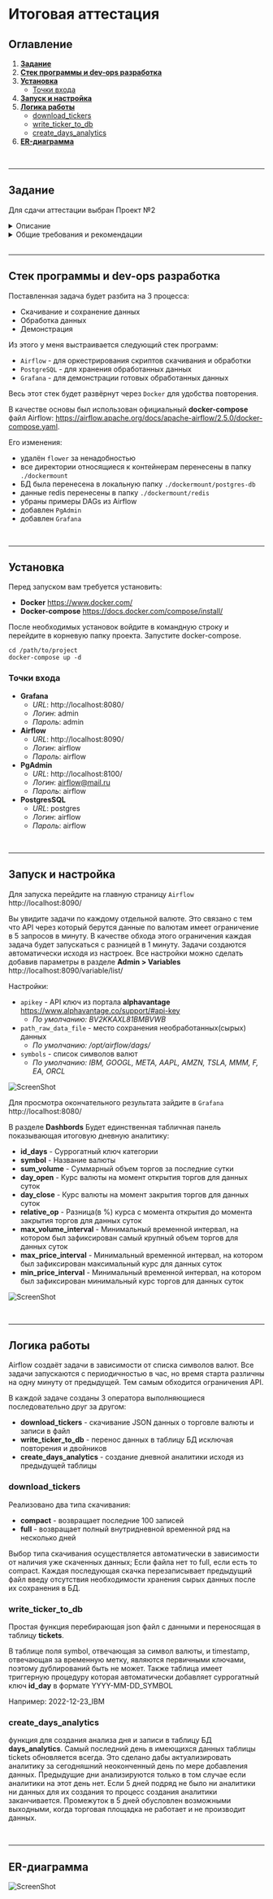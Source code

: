 # Итоговая аттестация
## Оглавление
1. **[Задание](#задание)**
2. **[Стек программы и dev-ops разработка](#Стек-программы-и-dev-ops-разработка)**
3. **[Установка](#установка)**
    * [Точки входа](#точки-входа)
4. **[Запуск и настройка](#запуск-и-настройка)**
5. **[Логика работы](#логика-работы)**
    * [download_tickers](#download_tickers)
    * [write_ticker_to_db](#write_ticker_to_db)
    * [create_days_analytics](#create_days_analytics)
5. **[ER-диаграмма](#er-диаграмма)**

<br>

--------------------------------------------------------

## Задание

Для сдачи аттестации выбран Проект №2

<details>
<summary>Описание</summary>

### Анализ рынка валют

**Общая задача:** 
    Создать ETL-процесс формирования витрин данных для анализа изменений курса валют.

**Подробное описание задачи:**
1.  Разработать скрипты загрузки данных в 2-х режимах:
    *   Инициализирующий – загрузка полного слепка данных источника
    *   Инкрементальный – загрузка дельты данных за прошедшие сутки

2.  Организовать правильную структуру хранения данных
    *   Сырой слой данных
    *   Промежуточный слой
    *   Слой витрин

3.  В качестве результата работы программного продукта необходимо написать скрипт, который формирует витрину данных следующего содержания
    *   Суррогатный ключ категории
    *   Название валюты
    *   Суммарный объем торгов за последние сутки
    *   Курс валюты на момент открытия торгов для данных суток
    *   Курс валюты на момент закрытия торгов для данных суток
    *   Разница(в %) курса с момента открытия до момента закрытия торгов для данных суток
    *   Минимальный временной интервал, на котором был зафиксирован самый крупный объем торгов для данных суток
    *   Минимальный временной интервал, на котором был зафиксирован максимальный курс для данных суток
    *   Минимальный временной интервал, на котором был зафиксирован минимальный курс торгов для данных суток

**Дополнение:**
    В качестве основы витрины необходимо выбрать 5-10 различных валют или акций компаний.

**Источники:**
    https://www.alphavantage.co/

</details>

<details>
<summary>Общие требования и рекомендации</summary>

В качестве результата вашей работы по проекту, вам необходимо предоставить репозиторий с **`целым(!)`** проектом.

У проекта должна быть `понятная структура`, код и данные не должны лежать в одном месте. Почитать про то, как организовать структуру проекта на примере Python можно тут: https://habr.com/ru/company/wunderfund/blog/678634/

К проекту обязательно должен быть приложен `README-файл` с подробным описанием проекта, его содержанием, использованным стеком, последовательностью шагов реализации проекта и блок-схемой проекта (опционально, но для наглядности лучше сделать).

В коде должны быть использованы правильные имена переменных, таблиц, функций. Имена переменных формата x1, a, AAA будут считаться ошибкой.

Желательно использовать комментарии в коде.

Выбор стека технологий является для вас ключевой задачей. Тут вы свободны выбирать, но в итоговой презентации (об этом ниже) вам необходимо будет обосновать выбор того или иного инструмента для решения конкретной задачи.

В проектах с двумя режимами загрузки должна присутствовать `оркестрация`. Выбор инструмента оркестарции также остается за вами. Crontab тоже засчитывается.

В каждом из проектов, особенно в анализе логов, должен быть процесс `data quality`, по итогам которого данные будут проанализированы на корректность, исправлены все ошибки/опечатки, структура и типы данных приведены в необходимый формат. Также, необходимо подготовить мини-отчет по качеству входных данных, если источников несколько, то для каждого из источников свой отчет.

В каждом проекте должна присутствовать `ER-диаграмма` вашей модели данных. Или, если вы решите все данные держать в одной плоской табличке(это не значит, что так делать правильно), то необходимо описание полей таблицы и их типов. Инструменты для отрисовки ER-диаграмм:
* Gliffy - https://www.gliffy.com/
* Draw.io - https://app.diagrams.net/
* Miro - https://miro.com/ru/
* PlantUML - https://plantuml.com/ru/ie-diagram
* Или любой другой на ваш выбор

Вам необходимо подготовить `итоговую презентацию`, в которой необходимо отразить.
* Название и общее описание проекта.
* Цели проекта с описание бизнес-задачи и требованиями
* План реализации
* Используемые технологии с обоснованием
* Схемы/архитектуры с обоснованием
* Результаты разработки
* Выводы

Презентацию лучше сделать короткой, чем длинной.

Расширение функционала поверх требуемого крайне приветствуется.

Если Вы хотите выполнить итоговую аттестацию на базе собственного проекта (ссылку на репозиторий отправляйте в проект №6), который выражается в проведении каких-то собственных исследований на открытых данных или в рамках своих рабочих данных, не представляющих какую-либо тайну, то зачтем аттестацию и в таком виде. Также аттестационная работа может быть зачтена в виде научной статьи — опубликованной или готовящейся к публикации.

</details>

<br>

--------------------------------------------------------

## Стек программы и dev-ops разработка

Поставленная задача будет разбита на 3 процесса:
* Скачивание и сохранение данных
* Обработка данных
* Демонстрация

Из этого у меня выстраивается следующий стек программ:
* `Airflow` - для оркестрирования скриптов скачивания и обработки
* `PostgreSQL` - для хранения обработанных данных
* `Grafana` - для демонстрации готовых обработанных данных

Весь этот стек будет развёрнут через `Docker` для удобства повторения.

В качестве основы был использован официальный **docker-compose** файл Airflow: https://airflow.apache.org/docs/apache-airflow/2.5.0/docker-compose.yaml.

Его изменения:
* удалён `flower` за ненадобностью
* все директории относящиеся к контейнерам перенесены в папку `./dockermount`
* БД была перенесена в локальную папку `./dockermount/postgres-db`
* данные redis перенесены в папку `./dockermount/redis`
* убраны примеры DAGs из Airflow
* добавлен `PgAdmin`
* добавлен `Grafana`

<br>

--------------------------------------------------------

## Установка

Перед запуском вам требуется установить:
* **Docker**  https://www.docker.com/
* **Docker-compose** https://docs.docker.com/compose/install/

После необходимых установок войдите в командную строку и перейдите в корневую папку проекта. Запустите docker-compose.
```
cd /path/to/project
docker-compose up -d
```

### Точки входа
* **Grafana**
    * *URL*: http://localhost:8080/
    * *Логин*: admin
    * *Пароль*: admin
* **Airflow**
    * *URL*: http://localhost:8090/
    * *Логин*: airflow
    * *Пароль*: airflow
* **PgAdmin**
    * *URL*: http://localhost:8100/
    * *Логин*: airflow@mail.ru
    * *Пароль*: airflow
* **PostgresSQL**
    * *URL*: postgres
    * *Логин*: airflow
    * *Пароль*: airflow

<br>

----------------------------------------------------------

## Запуск и настройка

Для запуска перейдите на главную страницу `Airflow` http://localhost:8090/

Вы увидите задачи по каждому отдельной валюте. Это связано с тем что API через который берутся данные по валютам имеет ограничение в 5 запросов в минуту. В качестве обхода этого ограничения каждая задача будет запускаться с разницей в 1 минуту. Задачи создаются автоматически исходя из настроек. Все настройки можно сделать добавив параметры в разделе **Admin > Variables** http://localhost:8090/variable/list/

Настройки:
*   `apikey` - API ключ из портала **alphavantage** https://www.alphavantage.co/support/#api-key 
    *   *По умолчанию: BV2KKAXL81BMBVWB*
*   `path_raw_data_file` - место сохранения необработанных(сырых) данных
    *   *По умолчанию: /opt/airflow/dags/*
*   `symbols` - список символов валют
    *   *По умолчанию: IBM, GOOGL, META, AAPL, AMZN, TSLA, MMM, F, EA, ORCL*

![ScreenShot](./img/Airflow.png)

Для просмотра окончательного результата зайдите в `Grafana` http://localhost:8080/

В разделе **Dashbords** Будет единственная табличная панель показывающая итоговую дневную аналитику:
* **id_days** - Суррогатный ключ категории
* **symbol** - Название валюты
* **sum_volume** - Суммарный объем торгов за последние сутки
* **day_open** - Курс валюты на момент открытия торгов для данных суток
* **day_close** - Курс валюты на момент закрытия торгов для данных суток
* **relative_op** - Разница(в %) курса с момента открытия до момента закрытия торгов для данных суток
* **max_volume_interval** - Минимальный временной интервал, на котором был зафиксирован самый крупный объем торгов для данных суток
* **max_price_interval** - Минимальный временной интервал, на котором был зафиксирован максимальный курс для данных суток
* **min_price_interval** - Минимальный временной интервал, на котором был зафиксирован минимальный курс торгов для данных суток

![ScreenShot](./img/Grafana.png)

<br>

----------------------------------------------------------

## Логика работы

Airflow создаёт задачи в зависимости от списка символов валют. Все задачи запускаются с периодичностью в час, но время старта различны на одну минуту от предыдущей. Тем самым обходится ограничения API. 

В каждой задаче созданы 3 оператора выполняющиеся последовательно друг за другом:
* **download_tickers** - скачивание JSON данных о торговле валюты и записи в файл
* **write_ticker_to_db** - перенос данных в таблицу БД исключая повторения и двойников
* **create_days_analytics** - создание дневной аналитики исходя из предыдущей таблицы

### **download_tickers**

Реализовано два типа скачивания:
* **compact** - возвращает последние 100 записей
* **full** - возвращает полный внутридневной временной ряд на несколько дней

Выбор типа скачивания осуществляется автоматически в зависимости от наличия уже скаченных данных; Если файла нет то full, если есть то compact. Каждая последующая скачка перезаписывает предыдущий файл введу отсутствия необходимости хранения сырых данных после их сохранения в БД.

### **write_ticker_to_db**

Простая функция перебирающая json файл с данными и переносящая в таблицу **tickets**. 

В таблице поля symbol, отвечающая за символ валюты, и timestamp, отвечающая за временную метку, являются первичными ключами, поэтому дублирований быть не может. Также таблица имеет триггерную процедуру которая автоматически добавляет суррогатный ключ **id_day** в формате YYYY-MM-DD_SYMBOL 

Например: 2022-12-23_IBM

### **create_days_analytics**

функция для создания анализа дня и записи в таблицу БД **days_analytics**. Самый последний день в имеющихся данных таблицы tickets обновляется всегда. Это сделано дабы актуализировать аналитику за сегодняшний неоконченный день по мере добавления данных. Предыдущие дни анализируются только в том случае если аналитики на этот день нет. Если 5 дней подряд не было ни аналитики ни данных для их создания то процесс создания аналитики заканчивается. Промежуток в 5 дней обусловлен возможными выходными, когда торговая площадка не работает и не производит данных.

<br>

----------------------------------------------------------

## ER-диаграмма

![ScreenShot](./img/ER.png)